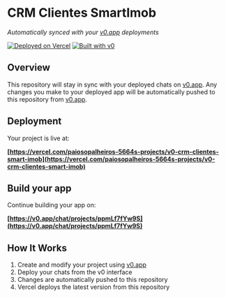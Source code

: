 # CRM Clientes SmartImob

*Automatically synced with your [v0.app](https://v0.app) deployments*

[![Deployed on Vercel](https://img.shields.io/badge/Deployed%20on-Vercel-black?style=for-the-badge&logo=vercel)](https://vercel.com/paiosopalheiros-5664s-projects/v0-crm-clientes-smart-imob)
[![Built with v0](https://img.shields.io/badge/Built%20with-v0.app-black?style=for-the-badge)](https://v0.app/chat/projects/ppmLf7fYw9S)

## Overview

This repository will stay in sync with your deployed chats on [v0.app](https://v0.app).
Any changes you make to your deployed app will be automatically pushed to this repository from [v0.app](https://v0.app).

## Deployment

Your project is live at:

**[https://vercel.com/paiosopalheiros-5664s-projects/v0-crm-clientes-smart-imob](https://vercel.com/paiosopalheiros-5664s-projects/v0-crm-clientes-smart-imob)**

## Build your app

Continue building your app on:

**[https://v0.app/chat/projects/ppmLf7fYw9S](https://v0.app/chat/projects/ppmLf7fYw9S)**

## How It Works

1. Create and modify your project using [v0.app](https://v0.app)
2. Deploy your chats from the v0 interface
3. Changes are automatically pushed to this repository
4. Vercel deploys the latest version from this repository
